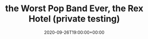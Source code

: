 ---
templateKey: event
id: A91421B0-DB98-9F00-4D94-8C06EFAEF4C6
date: 2020-09-26T19:00:00+00:00
eventTime: 7pm
title: the Worst Pop Band Ever, the Rex Hotel (private testing)
artist: the Worst Pop Band Ever
city: Toronto
venue: the Rex Hotel (private testing)
group: The Worst Pop Band Ever
---